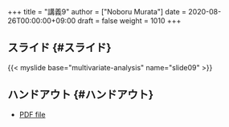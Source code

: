 +++
title = "講義9"
author = ["Noboru Murata"]
date = 2020-08-26T00:00:00+09:00
draft = false
weight = 1010
+++

## スライド {#スライド}

{{< myslide base="multivariate-analysis" name="slide09" >}}


## ハンドアウト {#ハンドアウト}

-   [PDF file](https://noboru-murata.github.io/multivariate-analysis/pdfs/slide09.pdf)